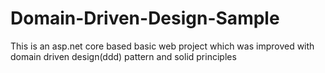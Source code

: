 # Domain-Driven-Design-Sample
This is an asp.net core  based basic web project which was improved with domain driven design(ddd) pattern and solid principles
